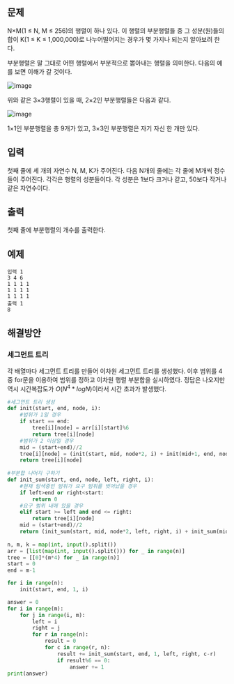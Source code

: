 ## 문제
N×M(1 ≤ N, M ≤ 256)의 행렬이 하나 있다. 이 행렬의 부분행렬들 중 그 성분(원)들의 합이 K(1 ≤ K ≤ 1,000,000)로 나누어떨어지는 경우가 몇 가지나 되는지 알아보려 한다.

부분행렬은 말 그대로 어떤 행렬에서 부분적으로 뽑아내는 행렬을 의미한다. 다음의 예를 보면 이해가 갈 것이다.

![image](https://user-images.githubusercontent.com/118050445/203778183-478ea46e-d68a-471f-ad98-1085dfd6208b.png)



위와 같은 3×3행렬이 있을 때, 2×2인 부분행렬들은 다음과 같다.

![image](https://user-images.githubusercontent.com/118050445/203778205-14c51224-bd2f-4a54-bf20-d0890b5f8c20.png)


1×1인 부분행렬을 총 9개가 있고, 3×3인 부분행렬은 자기 자신 한 개만 있다.

## 입력
첫째 줄에 세 개의 자연수 N, M, K가 주어진다. 다음 N개의 줄에는 각 줄에 M개씩 정수들이 주어진다. 각각은 행렬의 성분들이다. 각 성분은 1보다 크거나 같고, 50보다 작거나 같은 자연수이다.

## 출력
첫째 줄에 부분행렬의 개수를 출력한다.


## 예제 
```
입력 1 
3 4 6
1 1 1 1
1 1 1 1
1 1 1 1
출력 1 
8
```
## 해결방안

### 세그먼트 트리
각 배열마다 세그먼트 트리를 만들어 이차원 세그먼트 트리를 생성했다. 이후 범위를 4중 for문을 이용하여 범위를 정하고 이차원 행렬 부분합을 실시하였다.
정답은 나오지만 역시 시간복잡도가 $O(N^4*logN)$이라서 시간 초과가 발생했다.
```python
#세그먼트 트리 생성
def init(start, end, node, i):
    #범위가 1일 경우
    if start == end: 
        tree[i][node] = arr[i][start]%6
        return tree[i][node]
    #범위가 2 이상일 경우
    mid = (start+end)//2
    tree[i][node] = (init(start, mid, node*2, i) + init(mid+1, end, node*2+1, i))%6
    return tree[i][node]
 
#부분합 나머지 구하기
def init_sum(start, end, node, left, right, i):
    #현재 탐색중인 범위가 요구 범위를 벗어났을 경우
    if left>end or right<start: 
        return 0
    #요구 범위 내에 있을 경우
    elif start >= left and end <= right: 
        return tree[i][node]
    mid = (start+end)//2
    return (init_sum(start, mid, node*2, left, right, i) + init_sum(mid+1, end, node*2+1, left, right, i))%6
 
n, m, k = map(int, input().split())
arr = [list(map(int, input().split())) for _ in range(n)]
tree = [[0]*(m*4) for _ in range(n)]
start = 0
end = m-1

for i in range(n):
    init(start, end, 1, i)

answer = 0
for i in range(m):
    for j in range(i, m):
        left = i
        right = j
        for r in range(n):
            result = 0
            for c in range(r, n):
                result += init_sum(start, end, 1, left, right, c-r)
                if result%6 == 0:
                    answer += 1
print(answer)
```
